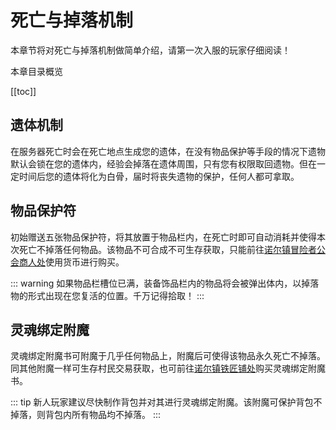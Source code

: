 # 死亡与掉落机制

本章节将对死亡与掉落机制做简单介绍，请第一次入服的玩家仔细阅读！

本章目录概览

[[toc]]

## 遗体机制

在服务器死亡时会在死亡地点生成您的遗体，在没有物品保护等手段的情况下遗物默认会锁在您的遗体内，经验会掉落在遗体周围，只有您有权限取回遗物。但在一定时间后您的遗体将化为白骨，届时将丧失遗物的保护，任何人都可拿取。

## 物品保护符

初始赠送五张物品保护符，将其放置于物品栏内，在死亡时即可自动消耗并使得本次死亡不掉落任何物品。该物品不可合成不可生存获取，只能前往[诺尔镇冒险者公会商人处](/town.md)使用货币进行购买。

::: warning
如果物品栏槽位已满，装备饰品栏内的物品将会被弹出体内，以掉落物的形式出现在您复活的位置。千万记得拾取！
:::

## 灵魂绑定附魔

灵魂绑定附魔书可附魔于几乎任何物品上，附魔后可使得该物品永久死亡不掉落。同其他附魔一样可生存村民交易获取，也可前往[诺尔镇铁匠铺处](/town.md)购买灵魂绑定附魔书。

::: tip
新人玩家建议尽快制作背包并对其进行灵魂绑定附魔。该附魔可保护背包不掉落，则背包内所有物品均不掉落。
:::